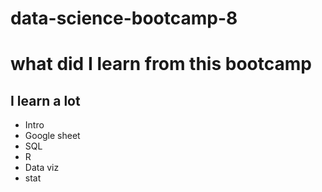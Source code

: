 # data-science-bootcamp-8


# what did I learn from this bootcamp
## I learn a lot

- Intro
- Google sheet
- SQL
- R
- Data viz
- stat
